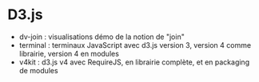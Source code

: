 D3.js
========


* dv-join : visualisations démo de la notion de "join"
* terminal : terminaux JavaScript avec d3.js version 3, version 4 comme librairie, version 4 en modules
* v4kit : d3.js v4 avec RequireJS, en librairie complète, et en packaging de modules


